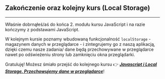## Zakończenie oraz kolejny kurs (Local Storage)

---

Właśnie dobrnąłeś/aś do końca 2. modułu kursu JavaScript i na razie kończymy z podstawami JavaScript.

W kolejnym kursie poznamy wbudowaną funkcjonalność `localStorage` - magazynem danych w przeglądarce - i zintegrujemy go z naszą aplikacją, dzięki czemu nasze zadania/ dane będą przechowywane w przeglądarce nawet po odświeżeniu strony lub zamknięciu okna przeglądarki.

Gratuluję! Możesz śmiało przejść do kolejnego kursu 👉 ***[Javascript i Local Storage. Przechowujemy dane w przeglądarce](/kursy/local-storage)***!